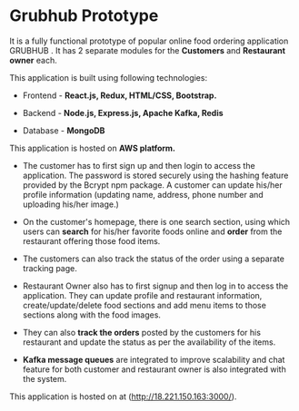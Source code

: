 
# Grubhub Prototype
 
It is a fully functional prototype of popular online food ordering application GRUBHUB . It has 2 separate modules for the **Customers** and **Restaurant owner** each.

This application is built using following technologies:

- Frontend  - **React.js, Redux, HTML/CSS, Bootstrap.**

- Backend - **Node.js, Express.js, Apache Kafka, Redis**

- Database - **MongoDB**

This application is hosted on **AWS platform.**



- The customer has to first sign up and then login to access the application. The password is stored securely using the hashing feature provided by the Bcrypt npm package. A customer can update his/her profile information (updating name, address, phone number and uploading his/her image.)

- On the customer's homepage, there is one search section, using which users can **search** for his/her favorite foods online and **order** from the restaurant offering those food items. 

- The customers can also track the status of the order using a separate tracking page.

- Restaurant Owner also has to first signup and then log in to access the application. They can update profile and restaurant information, create/update/delete food sections and add menu items to those sections along with the food images. 

- They can also **track the orders** posted by the customers for his restaurant and update the status as per the availability of the items.

- **Kafka message queues** are integrated to improve scalability and chat feature for both customer and restaurant owner is also integrated with the system. 


This application is hosted on at (http://18.221.150.163:3000/).
